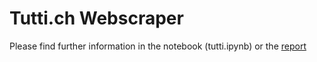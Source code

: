 # Tutti.ch Webscraper

Please find further information in the notebook (tutti.ipynb) or the [report](https://github.com/lukasreber/wdb_scraper)